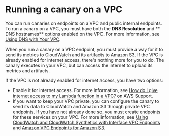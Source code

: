 # Running a canary on a VPC<a name="CloudWatch_Synthetics_Canaries_VPC"></a>

You can run canaries on endpoints on a VPC and public internal endpoints\. To run a canary on a VPC, you must have both the **DNS Resolution** and ** DNS hostnames** options enabled on the VPC\. For more information, see [Using DNS with Your VPC](https://docs.aws.amazon.com/vpc/latest/userguide/vpc-dns.html)\.

When you run a canary on a VPC endpoint, you must provide a way for it to send its metrics to CloudWatch and its artifacts to Amazon S3\. If the VPC is already enabled for internet access, there's nothing more for you to do\. The canary executes in your VPC, but can access the internet to upload its metrics and artifacts\.

If the VPC is not already enabled for internet access, you have two options:
+ Enable it for internet access\. For more information, see [How do I give internet access to my Lambda function in a VPC?](https://aws.amazon.com/premiumsupport/knowledge-center/internet-access-lambda-function/) on AWS Support\.
+ If you want to keep your VPC private, you can configure the canary to send its data to CloudWatch and Amazon S3 through private VPC endpoints\. If you have not already done so, you must create endpoints for these services on your VPC\. For more information, see [Using CloudWatch and CloudWatch Synthetics with Interface VPC Endpoints](cloudwatch-and-interface-VPC.md) and [Amazon VPC Endpoints for Amazon S3](https://docs.aws.amazon.com/glue/latest/dg/vpc-endpoints-s3.html)\. 